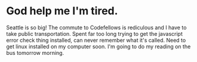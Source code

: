 # God help me I'm tired.
Seattle is so big! The commute to Codefellows is rediculous and I have to take public transportation.
Spent far too long trying to get the javascript error check thing installed, can never remember what it's called.
Need to get linux installed on my computer soon. I'm going to do my reading on the bus tomorrow morning.
